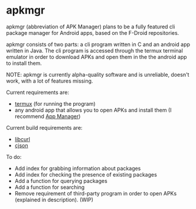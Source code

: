 # apkmgr
apkmgr (abbreviation of APK Manager) plans to be a fully featured cli package manager for Android apps, based on the F-Droid repositories.

apkmgr consists of two parts: a cli program written in C and an android app written in Java. The cli program is accessed through the termux terminal emulator in order to download APKs and open them in the the android app to install them.

NOTE: apkmgr is currently alpha-quality software and is unreliable, doesn't work, with a lot of features missing.

Current requirements are:
* [termux](https://f-droid.org/en/packages/com.termux/) (for running the program)
* any android app that allows you to open APKs and install them (I recommend [App Manager](https://fdroid.gitlab.io/fdroid-website/en/packages/io.github.muntashirakon.AppManager/))

Current build requirements are:
* [libcurl](https://curl.se/libcurl)
* [cjson](https://github.com/DaveGamble/cJSON)

To do:
* Add index for grabbing information about packages
* Add index for checking the presence of existing packages
* Add a function for querying packages
* Add a function for searching
* Remove requirement of third-party program in order to open APKs (explained in description). (WIP) 
